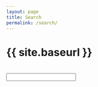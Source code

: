 ```yaml
---
layout: page
title: Search
permalink: /search/
---
```


# {{ site.baseurl }}

<form id="search" method="get" action="//duckduckgo.com/"><h1><input type="text" name="q" /> <input type="hidden" value="blog.enh.me" name="sites" /></h1></form>